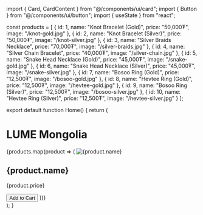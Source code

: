 
import { Card, CardContent } from "@/components/ui/card";
import { Button } from "@/components/ui/button";
import { useState } from "react";

const products = [
  { id: 1, name: "Knot Bracelet (Gold)", price: "50,000₮", image: "/knot-gold.jpg" },
  { id: 2, name: "Knot Bracelet (Silver)", price: "50,000₮", image: "/knot-silver.jpg" },
  { id: 3, name: "Silver Braids Necklace", price: "70,000₮", image: "/silver-braids.jpg" },
  { id: 4, name: "Silver Chain Bracelet", price: "40,000₮", image: "/silver-chain.jpg" },
  { id: 5, name: "Snake Head Necklace (Gold)", price: "45,000₮", image: "/snake-gold.jpg" },
  { id: 6, name: "Snake Head Necklace (Silver)", price: "45,000₮", image: "/snake-silver.jpg" },
  { id: 7, name: "Bosoo Ring (Gold)", price: "12,500₮", image: "/bosoo-gold.jpg" },
  { id: 8, name: "Hevtee Ring (Gold)", price: "12,500₮", image: "/hevtee-gold.jpg" },
  { id: 9, name: "Bosoo Ring (Silver)", price: "12,500₮", image: "/bosoo-silver.jpg" },
  { id: 10, name: "Hevtee Ring (Silver)", price: "12,500₮", image: "/hevtee-silver.jpg" }
];

export default function Home() {
  return (
    <div className="p-6">
      <h1 className="text-3xl font-bold text-center mb-8">LUME Mongolia</h1>
      <div className="grid grid-cols-1 sm:grid-cols-2 md:grid-cols-3 lg:grid-cols-4 gap-6">
        {products.map(product => (
          <Card key={product.id}>
            <CardContent className="p-4">
              <img src={product.image} alt={product.name} className="w-full h-48 object-cover mb-4 rounded" />
              <h2 className="text-lg font-semibold mb-2">{product.name}</h2>
              <p className="text-gray-600 mb-2">{product.price}</p>
              <Button className="w-full">Add to Cart</Button>
            </CardContent>
          </Card>
        ))}
      </div>
    </div>
  );
}
